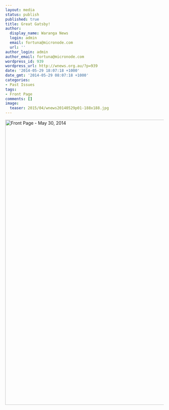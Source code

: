 ```yaml
---
layout: media
status: publish
published: true
title: Great Gatsby!
author:
  display_name: Waranga News
  login: admin
  email: fortuna@micronode.com
  url: ''
author_login: admin
author_email: fortuna@micronode.com
wordpress_id: 939
wordpress_url: http://wnews.org.au/?p=939
date: '2014-05-29 18:07:18 +1000'
date_gmt: '2014-05-29 08:07:18 +1000'
categories:
- Past Issues
tags:
- Front Page
comments: []
image:
  teaser: 2015/04/wnews20140529p01-188x188.jpg
---
```


<a href="{{ site.url }}/images/2014/05/wnews20140529p01.pdf"><img class="alignnone size-full wp-image-937" alt="Front Page - May 30, 2014" src="{{ site.url }}/images/2014/05/wnews20140529p01.jpg" width="624" height="907" /></a>
